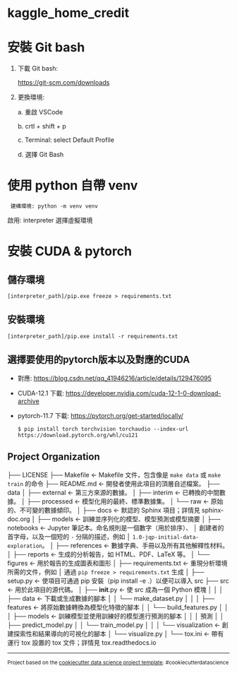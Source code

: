 kaggle_home_credit
==============================

# 安裝 Git bash

1. 下載 Git bash:

    https://git-scm.com/downloads

2. 更換環境: 
    
    a. 重啟 VSCode
    
    b. crtl + shift + p
    
    c. Terminal: select Default Profile

    d. 選擇 Git Bash

# 使用 python 自帶 venv

``` 建構環境: python -m venv venv```

啟用: interpreter 選擇虛擬環境

# 安裝 CUDA & pytorch

## 儲存環境

``` [interpreter_path]/pip.exe freeze > requirements.txt ```

## 安裝環境

``` [interpreter_path]/pip.exe install -r requirements.txt ```

## 選擇要使用的pytorch版本以及對應的CUDA

- 對應: https://blog.csdn.net/qq_41946216/article/details/129476095

- CUDA-12.1 下載: https://developer.nvidia.com/cuda-12-1-0-download-archive

- pytorch-11.7 下載: https://pytorch.org/get-started/locally/

    ```$ pip install torch torchvision torchaudio --index-url https://download.pytorch.org/whl/cu121```


Project Organization
------------

├── LICENSE
├── Makefile           <- Makefile 文件，包含像是 `make data` 或 `make train` 的命令
├── README.md          <- 開發者使用此項目的頂層自述檔案。
├── data
│   ├── external       <- 第三方來源的數據。
│   ├── interim        <- 已轉換的中間數據。
│   ├── processed      <- 模型化用的最終、標準數據集。
│   └── raw            <- 原始的、不可變的數據傾印。
│
├── docs               <- 默認的 Sphinx 項目；詳情見 sphinx-doc.org
│
├── models             <- 訓練並序列化的模型、模型預測或模型摘要
│
├── notebooks          <- Jupyter 筆記本。命名規則是一個數字（用於排序）、
│                         創建者的首字母，以及一個短的 `-` 分隔的描述，例如
│                         `1.0-jqp-initial-data-exploration`。
│
├── references         <- 數據字典、手冊以及所有其他解釋性材料。
│
├── reports            <- 生成的分析報告，如 HTML、PDF、LaTeX 等。
│   └── figures        <- 用於報告的生成圖表和圖形
│
├── requirements.txt   <- 重現分析環境所需的文件，例如
│                         通過 `pip freeze > requirements.txt` 生成
│
├── setup.py           <- 使項目可通過 pip 安裝（pip install -e .）以便可以導入 src
├── src                <- 用於此項目的源代碼。
│   ├── __init__.py    <- 使 src 成為一個 Python 模塊
│   │
│   ├── data           <- 下載或生成數據的腳本
│   │   └── make_dataset.py
│   │
│   ├── features       <- 將原始數據轉換為模型化特徵的腳本
│   │   └── build_features.py
│   │
│   ├── models         <- 訓練模型並使用訓練好的模型進行預測的腳本
│   │   │                 預測
│   │   ├── predict_model.py
│   │   └── train_model.py
│   │
│   └── visualization  <- 創建探索性和結果導向的可視化的腳本
│       └── visualize.py
│
└── tox.ini            <- 帶有運行 tox 設置的 tox 文件；詳情見 tox.readthedocs.io


--------

<p><small>Project based on the <a target="_blank" href="https://drivendata.github.io/cookiecutter-data-science/">cookiecutter data science project template</a>. #cookiecutterdatascience</small></p>

